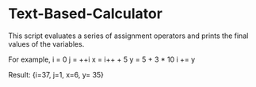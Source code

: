 # Text-Based-Calculator
This script evaluates a series of assignment operators and prints the final values of the variables.

For example,
i = 0
j = ++i
x = i++ + 5
y = 5 + 3 * 10
i += y

Result:
{i=37, j=1, x=6, y= 35}
